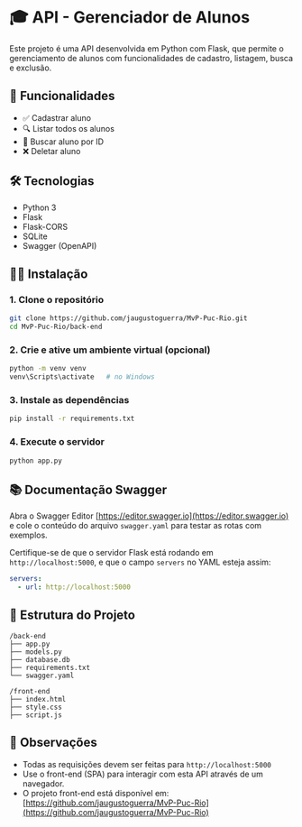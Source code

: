 # 🎓 API - Gerenciador de Alunos

Este projeto é uma API desenvolvida em Python com Flask, que permite o gerenciamento de alunos com funcionalidades de cadastro, listagem, busca e exclusão.

## 🚀 Funcionalidades

* ✅ Cadastrar aluno
* 🔍 Listar todos os alunos
* 🧾 Buscar aluno por ID
* ❌ Deletar aluno

## 🛠️ Tecnologias

* Python 3
* Flask
* Flask-CORS
* SQLite
* Swagger (OpenAPI)

## 🧑‍💻 Instalação

### 1. Clone o repositório

```bash
git clone https://github.com/jaugustoguerra/MvP-Puc-Rio.git
cd MvP-Puc-Rio/back-end
```

### 2. Crie e ative um ambiente virtual (opcional)

```bash
python -m venv venv
venv\Scripts\activate   # no Windows
```

### 3. Instale as dependências

```bash
pip install -r requirements.txt
```

### 4. Execute o servidor

```bash
python app.py
```

## 📚 Documentação Swagger

Abra o Swagger Editor [https://editor.swagger.io](https://editor.swagger.io) e cole o conteúdo do arquivo `swagger.yaml` para testar as rotas com exemplos.

Certifique-se de que o servidor Flask está rodando em `http://localhost:5000`, e que o campo `servers` no YAML esteja assim:

```yaml
servers:
  - url: http://localhost:5000
```

## 📂 Estrutura do Projeto

```
/back-end
├── app.py
├── models.py
├── database.db
├── requirements.txt
└── swagger.yaml

/front-end
├── index.html
├── style.css
├── script.js 

```

## 📌 Observações

* Todas as requisições devem ser feitas para `http://localhost:5000`
* Use o front-end (SPA) para interagir com esta API através de um navegador.
* O projeto front-end está disponível em: [https://github.com/jaugustoguerra/MvP-Puc-Rio](https://github.com/jaugustoguerra/MvP-Puc-Rio)
